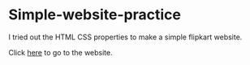 # Simple-website-practice
I tried out the HTML CSS properties to make a simple flipkart website.

Click [here](http://127.0.0.1:5500/index.html) to go to the website.